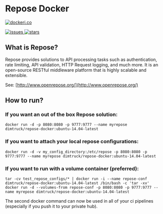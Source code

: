 # Repose Docker

[![dockeri.co](http://dockeri.co/image/dimtruck/repose-docker)](https://registry.hub.docker.com/u/dimtruck/repose-docker/)

[![issues](https://img.shields.io/github/issues/dimtruck/repose_docker.svg) ![stars](https://img.shields.io/github/stars/dimtruck/repose_docker.svg)](https://github.com/dimtruck/repose_docker)

## What is Repose?

Repose provides solutions to API processing tasks such as authentication, rate limiting, API validation, HTTP Request logging, and much more. It is an open-source RESTful middleware platform that is highly scalable and extensible.

See: [http://www.openrepose.org/](http://www.openrepose.org/)

## How to run?

### If you want an out of the box Repose solution: 

```
docker run -d -p 8080:8080 -p 9777:9777 --name myrepose dimtruck/repose-docker:ubuntu-14.04-latest
```

### If you want to attach your local repose configurations:

```
docker run -d -v my_config_directory:/etc/repose -p 8080:8080 -p 9777:9777 --name myrepose dimtruck/repose-docker:ubuntu-14.04-latest
```

### If you want to run with a volume container (preferred):

```
tar -cv test_repose_configs/* | docker run -i --name repose-conf dimtruck/repose-docker:ubuntu-14.04-latest /bin/bash -c 'tar -xv'
docker run -d --volumes-from repose-conf -p 8080:8080 -p 9777:9777 --name myrepose dimtruck/repose-docker:ubuntu-14.04-latest
```

The second docker command can now be used in all of your ci pipelines (especially if you push it to your private hub).
